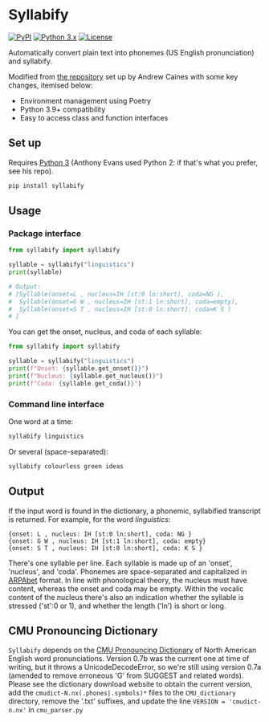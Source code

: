 # Syllabify

[![PyPI](https://img.shields.io/pypi/v/syllabify.svg)](https://pypi.org/project/syllabify/)
[![Python 3.x](https://img.shields.io/pypi/pyversions/syllabify.svg?logo=python&logoColor=white)](https://pypi.org/project/syllabify/)
[![License](https://img.shields.io/github/license/eoleedi/TimeTree-Exporter)](https://github.com/eoleedi/TimeTree-Exporter/blob/main/LICENSE)

Automatically convert plain text into phonemes (US English pronunciation) and syllabify.

Modified from [the repository](https://github.com/cainesap/syllabify) set up by Andrew Caines with some key changes, itemised below:

- Environment management using Poetry
- Python 3.9+ compatibility
- Easy to access class and function interfaces

## Set up

Requires [Python 3](https://www.python.org/downloads) (Anthony Evans used Python 2: if that's what you prefer, see his repo).

```bash
pip install syllabify
```

## Usage

### Package interface

```python
from syllabify import syllabify

syllable = syllabify("linguistics")
print(syllable)

# Output:
# [Syllable(onset=L , nucleus=IH [st:0 ln:short], coda=NG ),
#  Syllable(onset=G W , nucleus=IH [st:1 ln:short], coda=empty),
#  Syllable(onset=S T , nucleus=IH [st:0 ln:short], coda=K S )
# ]
```

You can get the onset, nucleus, and coda of each syllable:

```python
from syllabify import syllabify

syllable = syllabify("linguistics")
print(f"Onset: {syllable.get_onset()}")
print(f"Nucleus: {syllable.get_nucleus()}")
print(f"Coda: {syllable.get_coda()}")

```


### Command line interface

One word at a time:

```bash
syllabify linguistics
```

Or several (space-separated):

```bash
syllabify colourless green ideas
```

## Output

If the input word is found in the dictionary, a phonemic, syllabified transcript is returned. For example, for the word _linguistics_:

```
{onset: L , nucleus: IH [st:0 ln:short], coda: NG }
{onset: G W , nucleus: IH [st:1 ln:short], coda: empty}
{onset: S T , nucleus: IH [st:0 ln:short], coda: K S }
```

There's one syllable per line. Each syllable is made up of an 'onset', 'nucleus', and 'coda'. Phonemes are space-separated and capitalized in [ARPAbet](http://en.wikipedia.org/wiki/ARPABET) format. In line with phonological theory, the nucleus must have content, whereas the onset and coda may be empty. Within the vocalic content of the nucleus there's also an indication whether the syllable is stressed ('st':0 or 1), and whether the length ('ln') is short or long.

## CMU Pronouncing Dictionary

`Syllabify` depends on the [CMU Pronouncing Dictionary](http://www.speech.cs.cmu.edu/cgi-bin/cmudict) of North American English word pronunciations. Version 0.7b was the current one at time of writing, but it throws a UnicodeDecodeError, so we're still using version 0.7a (amended to remove erroneous 'G' from SUGGEST and related words). Please see the dictionary download website to obtain the current version, add the `cmudict-N.nx(.phones|.symbols)*` files to the `CMU_dictionary` directory, remove the '.txt' suffixes, and update the line `VERSION = 'cmudict-n.nx'` in `cmu_parser.py`
